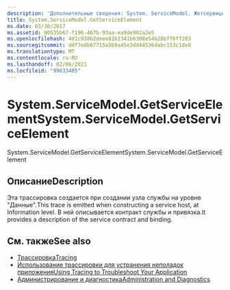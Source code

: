```yaml
---
description: 'Дополнительные сведения: System. ServiceModel. Жетсервицеелемент'
title: System.ServiceModel.GetServiceElement
ms.date: 03/30/2017
ms.assetid: 80535b67-f196-467b-93aa-ea9de902a2e5
ms.openlocfilehash: 4d1c938b2deee81b1341b6308e54b26bff6ff203
ms.sourcegitcommit: ddf7edb67715a5b9a45e3dd44536dabc153c1de0
ms.translationtype: MT
ms.contentlocale: ru-RU
ms.lasthandoff: 02/06/2021
ms.locfileid: "99633405"
---
```

# <a name="systemservicemodelgetserviceelement"></a><span data-ttu-id="85402-103">System.ServiceModel.GetServiceElement</span><span class="sxs-lookup"><span data-stu-id="85402-103">System.ServiceModel.GetServiceElement</span></span>

<span data-ttu-id="85402-104">System.ServiceModel.GetServiceElement</span><span class="sxs-lookup"><span data-stu-id="85402-104">System.ServiceModel.GetServiceElement</span></span>  
  
## <a name="description"></a><span data-ttu-id="85402-105">Описание</span><span class="sxs-lookup"><span data-stu-id="85402-105">Description</span></span>  

 <span data-ttu-id="85402-106">Эта трассировка создается при создании узла службы на уровне "Данные".</span><span class="sxs-lookup"><span data-stu-id="85402-106">This trace is emitted when constructing a service host, at Information level.</span></span> <span data-ttu-id="85402-107">В ней описывается контракт службы и привязка.</span><span class="sxs-lookup"><span data-stu-id="85402-107">It provides a description of the service contract and binding.</span></span>  
  
## <a name="see-also"></a><span data-ttu-id="85402-108">См. также</span><span class="sxs-lookup"><span data-stu-id="85402-108">See also</span></span>

- [<span data-ttu-id="85402-109">Трассировка</span><span class="sxs-lookup"><span data-stu-id="85402-109">Tracing</span></span>](index.md)
- [<span data-ttu-id="85402-110">Использование трассировки для устранения неполадок приложения</span><span class="sxs-lookup"><span data-stu-id="85402-110">Using Tracing to Troubleshoot Your Application</span></span>](using-tracing-to-troubleshoot-your-application.md)
- [<span data-ttu-id="85402-111">Администрирование и диагностика</span><span class="sxs-lookup"><span data-stu-id="85402-111">Administration and Diagnostics</span></span>](../index.md)
